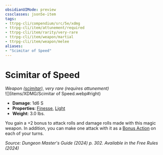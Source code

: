 ```yaml
---
obsidianUIMode: preview
cssclasses: json5e-item
tags:
- ttrpg-cli/compendium/src/5e/xdmg
- ttrpg-cli/item/attunement/required
- ttrpg-cli/item/rarity/very-rare
- ttrpg-cli/item/weapon/martial
- ttrpg-cli/item/weapon/melee
aliases: 
- "Scimitar of Speed"
---
```

# Scimitar of Speed
*Weapon ([scimitar](scimitar-xphb.md)), very rare (requires attunement)*  
![](items/XDMG/Scimitar of Speed.webp#right)  

- **Damage**: 1d6 S
- **Properties**: [Finesse](item-properties.md#Finesse), [Light](item-properties.md#Light)
- **Weight**: 3.0 lbs.

You gain a +2 bonus to attack rolls and damage rolls made with this magic weapon. In addition, you can make one attack with it as a [Bonus Action](bonus-action-xphb.md) on each of your turns.

*Source: Dungeon Master's Guide (2024) p. 302. Available in the Free Rules (2024)*